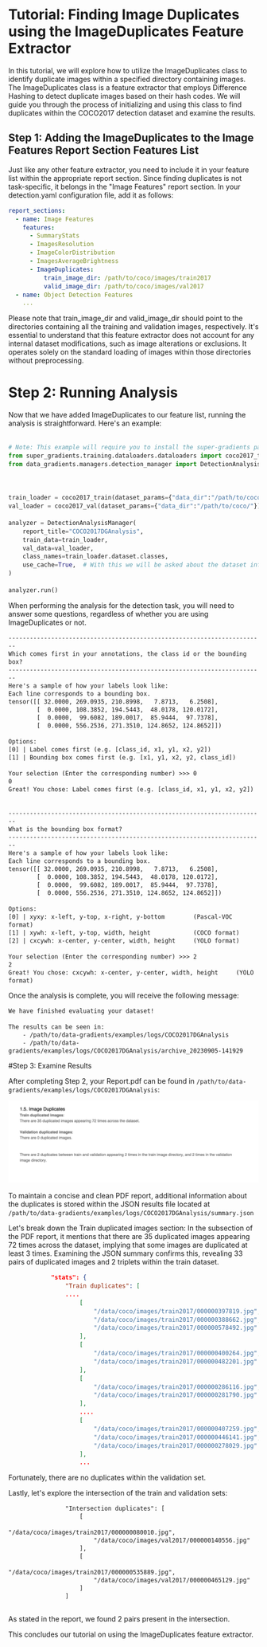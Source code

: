 # Tutorial: Finding Image Duplicates using the ImageDuplicates Feature Extractor
In this tutorial, we will explore how to utilize the ImageDuplicates class to identify duplicate images within a specified directory containing images. The ImageDuplicates class is a feature extractor that employs Difference Hashing to detect duplicate images based on their hash codes. We will guide you through the process of initializing and using this class to find duplicates within the COCO2017 detection dataset and examine the results.


## Step 1: Adding the ImageDuplicates to the Image Features Report Section Features List
Just like any other feature extractor, you need to include it in your feature list within the appropriate report section.
Since finding duplicates is not task-specific, it belongs in the "Image Features" report section. In your detection.yaml configuration file, add it as follows:

````yaml
report_sections:
  - name: Image Features
    features:
      - SummaryStats
      - ImagesResolution
      - ImageColorDistribution
      - ImagesAverageBrightness
      - ImageDuplicates:
          train_image_dir: /path/to/coco/images/train2017
          valid_image_dir: /path/to/coco/images/val2017
  - name: Object Detection Features
    ...

````

Please note that train_image_dir and valid_image_dir should point to the directories containing all the training and validation images,
respectively. It's essential to understand that this feature extractor does not account for any internal dataset modifications, such as image alterations or exclusions.
It operates solely on the standard loading of images within those directories without preprocessing.

# Step 2: Running Analysis

Now that we have added ImageDuplicates to our feature list, running the analysis is straightforward. Here's an example:
````python

# Note: This example will require you to install the super-gradients package
from super_gradients.training.dataloaders.dataloaders import coco2017_train, coco2017_val
from data_gradients.managers.detection_manager import DetectionAnalysisManager



train_loader = coco2017_train(dataset_params={"data_dir":"/path/to/coco/"})
val_loader = coco2017_val(dataset_params={"data_dir":"/path/to/coco/"})

analyzer = DetectionAnalysisManager(
    report_title="COCO2017DGAnalysis",
    train_data=train_loader,
    val_data=val_loader,
    class_names=train_loader.dataset.classes,
    use_cache=True,  # With this we will be asked about the dataset information only once
)

analyzer.run()
````

When performing the analysis for the detection task, you will need to answer some questions, regardless of whether you are using ImageDuplicates or not.


```
------------------------------------------------------------------------
Which comes first in your annotations, the class id or the bounding box?
------------------------------------------------------------------------
Here's a sample of how your labels look like:
Each line corresponds to a bounding box.
tensor([[ 32.0000, 269.0935, 210.8998,   7.8713,   6.2508],
        [  0.0000, 108.3852, 194.5443,  48.0178, 120.0172],
        [  0.0000,  99.6082, 189.0017,  85.9444,  97.7378],
        [  0.0000, 556.2536, 271.3510, 124.8652, 124.8652]])

Options:
[0] | Label comes first (e.g. [class_id, x1, y1, x2, y2])
[1] | Bounding box comes first (e.g. [x1, y1, x2, y2, class_id])

Your selection (Enter the corresponding number) >>> 0
0
Great! You chose: Label comes first (e.g. [class_id, x1, y1, x2, y2])


------------------------------------------------------------------------
What is the bounding box format?
------------------------------------------------------------------------
Here's a sample of how your labels look like:
Each line corresponds to a bounding box.
tensor([[ 32.0000, 269.0935, 210.8998,   7.8713,   6.2508],
        [  0.0000, 108.3852, 194.5443,  48.0178, 120.0172],
        [  0.0000,  99.6082, 189.0017,  85.9444,  97.7378],
        [  0.0000, 556.2536, 271.3510, 124.8652, 124.8652]])

Options:
[0] | xyxy: x-left, y-top, x-right, y-bottom		(Pascal-VOC format)
[1] | xywh: x-left, y-top, width, height			(COCO format)
[2] | cxcywh: x-center, y-center, width, height		(YOLO format)

Your selection (Enter the corresponding number) >>> 2
2
Great! You chose: cxcywh: x-center, y-center, width, height		(YOLO format)
```

Once the analysis is complete, you will receive the following message:


```
We have finished evaluating your dataset!

The results can be seen in:
    - /path/to/data-gradients/examples/logs/COCO2017DGAnalysis
    - /path/to/data-gradients/examples/logs/COCO2017DGAnalysis/archive_20230905-141929
```

#Step 3: Examine Results

After completing Step 2, your Report.pdf can be found in ```/path/to/data-gradients/examples/logs/COCO2017DGAnalysis```:


![subsection](assets/image_duplicates_subsection.png)

To maintain a concise and clean PDF report, additional information about the duplicates is stored within the JSON results file located at `/path/to/data-gradients/examples/logs/COCO2017DGAnalysis/summary.json`

Let's break down the Train duplicated images section:
In the subsection of the PDF report, it mentions that there are 35 duplicated images appearing 72 times across the dataset, implying that some images are duplicated at least 3 times.
Examining the JSON summary confirms this, revealing 33 pairs of duplicated images and 2 triplets within the train dataset. 

```json            "title": "Image Duplicates",
            "stats": {
                "Train duplicates": [
                ....
                    [
                        "/data/coco/images/train2017/000000397819.jpg",
                        "/data/coco/images/train2017/000000388662.jpg",
                        "/data/coco/images/train2017/000000578492.jpg"
                    ],
                    [
                        "/data/coco/images/train2017/000000400264.jpg",
                        "/data/coco/images/train2017/000000482201.jpg"
                    ],
                    [
                        "/data/coco/images/train2017/000000286116.jpg",
                        "/data/coco/images/train2017/000000281790.jpg"
                    ],
                    ....
                    [
                        "/data/coco/images/train2017/000000407259.jpg",
                        "/data/coco/images/train2017/000000446141.jpg",
                        "/data/coco/images/train2017/000000278029.jpg"
                    ],
                    ...
```
Fortunately, there are no duplicates within the validation set.


Lastly, let's explore the intersection of the train and validation sets:
```
                "Intersection duplicates": [
                    [
                        "/data/coco/images/train2017/000000080010.jpg",
                        "/data/coco/images/val2017/000000140556.jpg"
                    ],
                    [
                        "/data/coco/images/train2017/000000535889.jpg",
                        "/data/coco/images/val2017/000000465129.jpg"
                    ]
                ]
            
```

As stated in the report, we found 2 pairs present in the intersection.

This concludes our tutorial on using the ImageDuplicates feature extractor.
